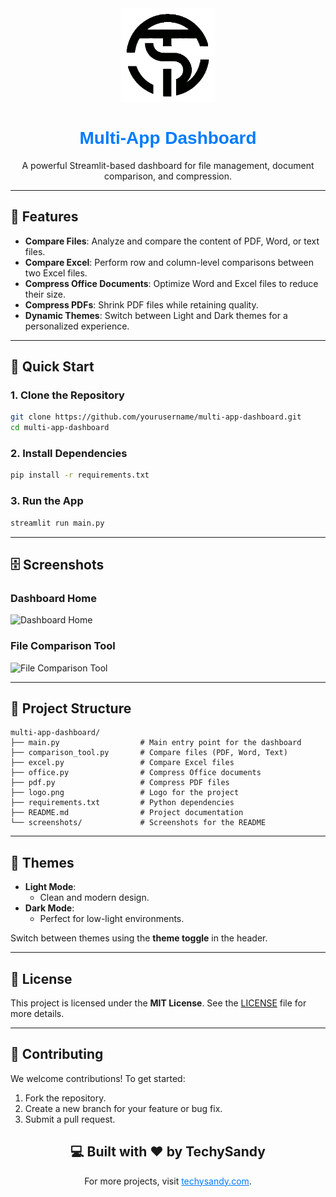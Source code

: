 <div align="center">
  <img src="logo.png" alt="Logo" width="150">
  <h1 style="font-family: Arial, sans-serif; color: #007bff;">Multi-App Dashboard</h1>
  <p>A powerful Streamlit-based dashboard for file management, document comparison, and compression.</p>
</div>

---

## 🌟 Features
- **Compare Files**: Analyze and compare the content of PDF, Word, or text files.
- **Compare Excel**: Perform row and column-level comparisons between two Excel files.
- **Compress Office Documents**: Optimize Word and Excel files to reduce their size.
- **Compress PDFs**: Shrink PDF files while retaining quality.
- **Dynamic Themes**: Switch between Light and Dark themes for a personalized experience.

---

## 🚀 Quick Start

### 1. Clone the Repository
```bash
git clone https://github.com/yourusername/multi-app-dashboard.git
cd multi-app-dashboard
```

### 2. Install Dependencies
```bash
pip install -r requirements.txt
```

### 3. Run the App
```bash
streamlit run main.py
```

---

## 🗄️ Screenshots

### Dashboard Home
![Dashboard Home](screenshots/dashboard_home.png)

### File Comparison Tool
![File Comparison Tool](screenshots/file_comparison.png)

---

## 📂 Project Structure

```
multi-app-dashboard/
├── main.py                  # Main entry point for the dashboard
├── comparison_tool.py       # Compare files (PDF, Word, Text)
├── excel.py                 # Compare Excel files
├── office.py                # Compress Office documents
├── pdf.py                   # Compress PDF files
├── logo.png                 # Logo for the project
├── requirements.txt         # Python dependencies
├── README.md                # Project documentation
└── screenshots/             # Screenshots for the README
```

---

## 🌈 Themes

- **Light Mode**:
  - Clean and modern design.
- **Dark Mode**:
  - Perfect for low-light environments.

Switch between themes using the **theme toggle** in the header.

---

## 📜 License
This project is licensed under the **MIT License**. See the [LICENSE](LICENSE) file for more details.

---

## 🤝 Contributing
We welcome contributions! To get started:

1. Fork the repository.
2. Create a new branch for your feature or bug fix.
3. Submit a pull request.

<div align="center"> <h2>💻 Built with ❤️ by TechySandy</h2> <p>For more projects, visit <a href="https://techysandy.com" target="_blank" style="color: #007bff;">techysandy.com</a>.</p> </div>

